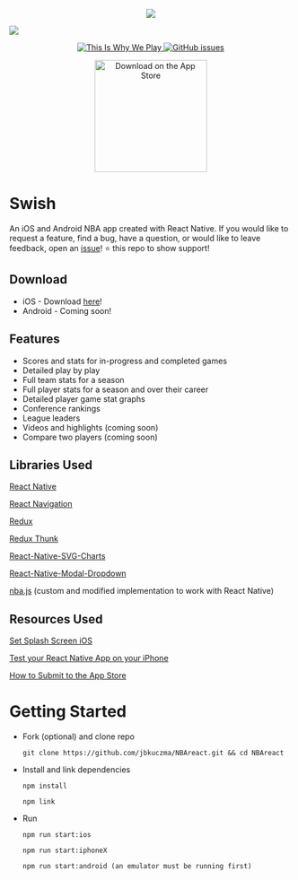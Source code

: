 <p align="center">
  <img src="https://github.com/jbkuczma/NBAreact/blob/v2.0_rewrite/media/swish_app.png">
</p>

![](https://github.com/jbkuczma/NBAreact/blob/v2.0_rewrite/media/swish_github.png)

<p align="center">
  <a href="">
     <img src="https://img.shields.io/badge/%F0%9F%8F%80-This%20Is%20Why%20We%20Play-blue.svg?&style=flat-square" alt="This Is Why We Play">
  </a>
  <a href="https://github.com/jbkuczma/NBAreact/issues">
    <img src="https://img.shields.io/github/issues/jbkuczma/NBAreact.svg?style=flat-square" alt="GitHub issues">
  </a>
</p>
<p align="center">
  <a href="https://itunes.apple.com/us/app/swish-basketball-stats/id1361567861">
    <img alt="Download on the App Store" title="App Store" src="http://i.imgur.com/0n2zqHD.png" width="200">
  </a>
</p>

# Swish
An iOS and Android NBA app created with React Native. If you would like to request a feature, find a bug, have a question, or would like to leave feedback, open an [issue](https://github.com/jbkuczma/NBAreact/issues)! ⭐️ this repo to show support!

## Download
- iOS - Download [here](https://itunes.apple.com/us/app/swish-basketball-stats/id1361567861)!
- Android - Coming soon!

## Features
- Scores and stats for in-progress and completed games
- Detailed play by play
- Full team stats for a season
- Full player stats for a season and over their career
- Detailed player game stat graphs
- Conference rankings
- League leaders
- Videos and highlights (coming soon)
- Compare two players (coming soon)

## Libraries Used
[React Native](https://github.com/facebook/react-native)

[React Navigation](https://reactnavigation.org/)

[Redux](https://redux.js.org/)

[Redux Thunk](https://github.com/gaearon/redux-thunk)

[React-Native-SVG-Charts](https://github.com/JesperLekland/react-native-svg-charts)

[React-Native-Modal-Dropdown](https://github.com/sohobloo/react-native-modal-dropdown)

[nba.js](https://github.com/kshvmdn/nba.js) (custom and modified implementation to work with React Native)

## Resources Used
[Set Splash Screen iOS](https://medium.com/the-react-native-log/change-default-launch-screen-in-react-native-ios-app-544f94f1e947)

[Test your React Native App on your iPhone](https://medium.com/react-native-development/deploying-a-react-native-app-for-ios-pt-1-a79dfd15acb8)

[How to Submit to the App Store](https://clearbridgemobile.com/how-to-submit-an-app-to-the-app-store/)

# Getting Started

  - Fork (optional) and clone repo

        git clone https://github.com/jbkuczma/NBAreact.git && cd NBAreact

  - Install and link dependencies

        npm install

        npm link

  - Run

        npm run start:ios

        npm run start:iphoneX

        npm run start:android (an emulator must be running first)
